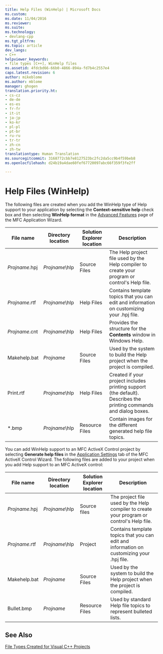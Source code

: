 ```yaml
---
title: Help Files (WinHelp) | Microsoft Docs
ms.custom: 
ms.date: 11/04/2016
ms.reviewer: 
ms.suite: 
ms.technology:
- devlang-cpp
ms.tgt_pltfrm: 
ms.topic: article
dev_langs:
- C++
helpviewer_keywords:
- file types [C++], WinHelp files
ms.assetid: 4fdcbd66-66b0-4866-894a-fd7b4c2557e4
caps.latest.revision: 6
author: mikeblome
ms.author: mblome
manager: ghogen
translation.priority.ht:
- cs-cz
- de-de
- es-es
- fr-fr
- it-it
- ja-jp
- ko-kr
- pl-pl
- pt-br
- ru-ru
- tr-tr
- zh-cn
- zh-tw
translationtype: Human Translation
ms.sourcegitcommit: 3168772cbb7e8127523bc2fc2da5cc9b4f59beb8
ms.openlocfilehash: d24b19a4dae60fef67720097abc66f359f3fe2ff

---
```

# Help Files (WinHelp)
The following files are created when you add the WinHelp type of Help support to your application by selecting the **Context-sensitive help** check box and then selecting **WinHelp format** in the [Advanced Features](../mfc/reference/advanced-features-mfc-application-wizard.md) page of the MFC Application Wizard.  
  
|File name|Directory location|Solution Explorer location|Description|  
|---------------|------------------------|--------------------------------|-----------------|  
|*Projname*.hpj|*Projname*\hlp|Source Files|The Help project file used by the Help compiler to create your program or control's Help file.|  
|*Projname*.rtf|*Projname*\hlp|Help Files|Contains template topics that you can edit and information on customizing your .hpj file.|  
|*Projname*.cnt|*Projname*\hlp|Help Files|Provides the structure for the **Contents** window in Windows Help.|  
|Makehelp.bat|*Projname*|Source Files|Used by the system to build the Help project when the project is compiled.|  
|Print.rtf|*Projname*\hlp|Help Files|Created if your project includes printing support (the default). Describes the printing commands and dialog boxes.|  
|*.bmp|*Projname*\hlp|Resource Files|Contain images for the different generated help file topics.|  
  
 You can add WinHelp support to an MFC ActiveX Control project by selecting **Generate help files** in the [Application Settings](../mfc/reference/application-settings-mfc-activex-control-wizard.md) tab of the MFC ActiveX Control Wizard. The following files are added to your project when you add Help support to an MFC ActiveX control:  
  
|File name|Directory location|Solution Explorer location|Description|  
|---------------|------------------------|--------------------------------|-----------------|  
|*Projname*.hpj|*Projname*\hlp|Source files|The project file used by the Help compiler to create your program or control's Help file.|  
|*Projname*.rtf|*Projname*\hlp|Project|Contains template topics that you can edit and information on customizing your .hpj file.|  
|Makehelp.bat|*Projname*|Source Files|Used by the system to build the Help project when the project is compiled.|  
|Bullet.bmp|*Projname*|Resource Files|Used by standard Help file topics to represent bulleted lists.|  
  
## See Also  
 [File Types Created for Visual C++ Projects](../ide/file-types-created-for-visual-cpp-projects.md)


<!--HONumber=Jan17_HO2-->


